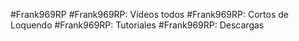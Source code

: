 #Frank969RP
#Frank969RP: Vídeos todos
#Frank969RP: Cortos de Loquendo
#Frank969RP: Tutoriales
#Frank969RP: Descargas
